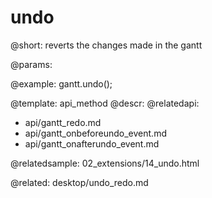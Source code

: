 undo
=============

@short:
	reverts the changes made in the gantt

@params:



@example:
gantt.undo();

@template:	api_method
@descr:
@relatedapi:
- api/gantt_redo.md
- api/gantt_onbeforeundo_event.md
- api/gantt_onafterundo_event.md

@relatedsample:
02_extensions/14_undo.html

@related:
desktop/undo_redo.md